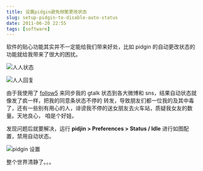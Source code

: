 ```yaml
---
title: 设置pidgin避免频繁更改状态
slug: setup-pidgin-to-disable-auto-status
date: 2011-06-20 22:55
tags: [software]
---
```


软件的贴心功能其实并不一定能给我们带来好处，比如 pidgin 的自动更改状态的功能就给我带来了很大的困扰。

![人人状态](http://pic.yupoo.com/greatghoul_v/B9PsUnl2/7H8YK.png)

![人人回复](http://pic.yupoo.com/greatghoul_v/B9Pt1Jvh/11KPCy.png)

由于我使用了 [follow5][1] 来同步我的 gtalk 状态到各大微博和 sns，结果自动状态就像发了疯一样，把我的同意条状态不停的
转发，导致朋友们都一位我的及其中毒了，还有一些别有用心的人，诽谤我不停的送女朋友去火车站，质疑我女友的数量。天地良心，
咱是个好娃。

发现问题后就要解决，运行 **pidjin &gt; Preferences &gt; Status / Idle** 进行如图配置，禁用自动状态。

![pidgin 设置](http://pic.yupoo.com/greatghoul_v/B9PsQZFp/R5T1i.png)

整个世界清静了。。。

[1]: http://www.follow5.com/
